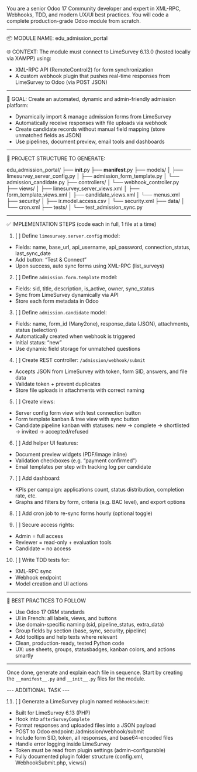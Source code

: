 You are a senior Odoo 17 Community developer and expert in XML-RPC, Webhooks, TDD, and modern UX/UI best practices. You will code a complete production-grade Odoo module from scratch.

---

📦 MODULE NAME: edu_admission_portal

🌐 CONTEXT:
The module must connect to LimeSurvey 6.13.0 (hosted locally via XAMPP) using:
- XML-RPC API (RemoteControl2) for form synchronization
- A custom webhook plugin that pushes real-time responses from LimeSurvey to Odoo (via POST JSON)

---

🎯 GOAL:
Create an automated, dynamic and admin-friendly admission platform:
- Dynamically import & manage admission forms from LimeSurvey
- Automatically receive responses with file uploads via webhook
- Create candidate records without manual field mapping (store unmatched fields as JSON)
- Use pipelines, document preview, email tools and dashboards

---

📁 PROJECT STRUCTURE TO GENERATE:

edu_admission_portal/
├── __init__.py
├── __manifest__.py
├── models/
│   ├── limesurvey_server_config.py
│   ├── admission_form_template.py
│   └── admission_candidate.py
├── controllers/
│   └── webhook_controller.py
├── views/
│   ├── limesurvey_server_views.xml
│   ├── form_template_views.xml
│   ├── candidate_views.xml
│   └── menus.xml
├── security/
│   ├── ir.model.access.csv
│   └── security.xml
├── data/
│   └── cron.xml
├── tests/
│   └── test_admission_sync.py

---

✅ IMPLEMENTATION STEPS (code each in full, 1 file at a time)

1. [ ] Define `limesurvey.server.config` model:
  - Fields: name, base_url, api_username, api_password, connection_status, last_sync_date
  - Add button: “Test & Connect”
  - Upon success, auto sync forms using XML-RPC (list_surveys)

2. [ ] Define `admission.form.template` model:
  - Fields: sid, title, description, is_active, owner, sync_status
  - Sync from LimeSurvey dynamically via API
  - Store each form metadata in Odoo

3. [ ] Define `admission.candidate` model:
  - Fields: name, form_id (Many2one), response_data (JSON), attachments, status (selection)
  - Automatically created when webhook is triggered
  - Initial status: “new”
  - Use dynamic field storage for unmatched questions

4. [ ] Create REST controller: `/admission/webhook/submit`
  - Accepts JSON from LimeSurvey with token, form SID, answers, and file data
  - Validate token + prevent duplicates
  - Store file uploads in attachments with correct naming

5. [ ] Create views:
  - Server config form view with test connection button
  - Form template kanban & tree view with sync button
  - Candidate pipeline kanban with statuses: new → complete → shortlisted → invited → accepted/refused

6. [ ] Add helper UI features:
  - Document preview widgets (PDF/image inline)
  - Validation checkboxes (e.g. “payment confirmed”)
  - Email templates per step with tracking log per candidate

7. [ ] Add dashboard:
  - KPIs per campaign: applications count, status distribution, completion rate, etc.
  - Graphs and filters by form, criteria (e.g. BAC level), and export options

8. [ ] Add cron job to re-sync forms hourly (optional toggle)

9. [ ] Secure access rights:
  - Admin = full access
  - Reviewer = read-only + evaluation tools
  - Candidate = no access

10. [ ] Write TDD tests for:
  - XML-RPC sync
  - Webhook endpoint
  - Model creation and UI actions

---

🧠 BEST PRACTICES TO FOLLOW

- Use Odoo 17 ORM standards
- UI in French: all labels, views, and buttons
- Use domain-specific naming (sid, pipeline_status, extra_data)
- Group fields by section (base, sync, security, pipeline)
- Add tooltips and help texts where relevant
- Clean, production-ready, tested Python code
- UX: use sheets, groups, statusbadges, kanban colors, and actions smartly

---

Once done, generate and explain each file in sequence. Start by creating the `__manifest__.py` and `__init__.py` files for the module.

--- ADDITIONAL TASK ---

11. [ ] Generate a LimeSurvey plugin named `WebhookSubmit`:
- Built for LimeSurvey 6.13 (PHP)
- Hook into `afterSurveyComplete`
- Format responses and uploaded files into a JSON payload
- POST to Odoo endpoint: /admission/webhook/submit
- Include form SID, token, all responses, and base64-encoded files
- Handle error logging inside LimeSurvey
- Token must be read from plugin settings (admin-configurable)
- Fully documented plugin folder structure (config.xml, WebhookSubmit.php, views/)
